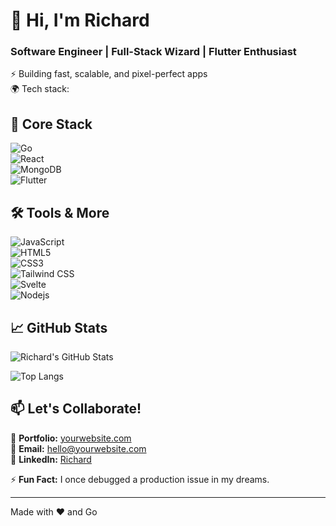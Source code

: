 # 👋 Hi, I'm Richard 
### Software Engineer | Full-Stack Wizard | Flutter Enthusiast  
⚡ Building fast, scalable, and pixel-perfect apps  
🌍 Tech stack:  

## 🚀 Core Stack  
![Go](https://img.shields.io/badge/Go-00ADD8?style=for-the-badge&logo=go&logoColor=white)  
![React](https://img.shields.io/badge/React-20232A?style=for-the-badge&logo=react&logoColor=61DAFB)  
![MongoDB](https://img.shields.io/badge/MongoDB-47A248?style=for-the-badge&logo=mongodb&logoColor=white)  
![Flutter](https://img.shields.io/badge/Flutter-02569B?style=for-the-badge&logo=flutter&logoColor=white)  

## 🛠️ Tools & More  
![JavaScript](https://img.shields.io/badge/JavaScript-F7DF1E?style=for-the-badge&logo=javascript&logoColor=black)  
![HTML5](https://img.shields.io/badge/HTML5-E34F26?style=for-the-badge&logo=html5&logoColor=white)  
![CSS3](https://img.shields.io/badge/CSS3-1572B6?style=for-the-badge&logo=css3&logoColor=white)  
![Tailwind CSS](https://img.shields.io/badge/Tailwind_CSS-38B2AC?style=for-the-badge&logo=tailwind-css&logoColor=white)  
![Svelte](https://img.shields.io/badge/Svelte-FF3E00?style=for-the-badge&logo=svelte&logoColor=white)  
![Nodejs](https://img.shields.io/badge/Node.js-5FA04E?style=for-the-badge&logo=nodedotjs&logoColor=white) 


## 📈 GitHub Stats  
![Richard's GitHub Stats](https://github-readme-stats.vercel.app/api?username=urkiddennn&show_icons=true&theme=radical&hide_border=true)  

![Top Langs](https://github-readme-stats.vercel.app/api/top-langs/?username=urkiddennn&layout=compact&theme=radical&hide_border=true)  

## 📫 Let's Collaborate!  
🔗 **Portfolio:** [yourwebsite.com](https://yourwebsite.com)  
📧 **Email:** hello@yourwebsite.com  
💼 **LinkedIn:** [Richard](https://linkedin.com/in/yourusername)  

⚡ **Fun Fact:** I once debugged a production issue in my dreams.  

---

Made with ❤️ and Go
